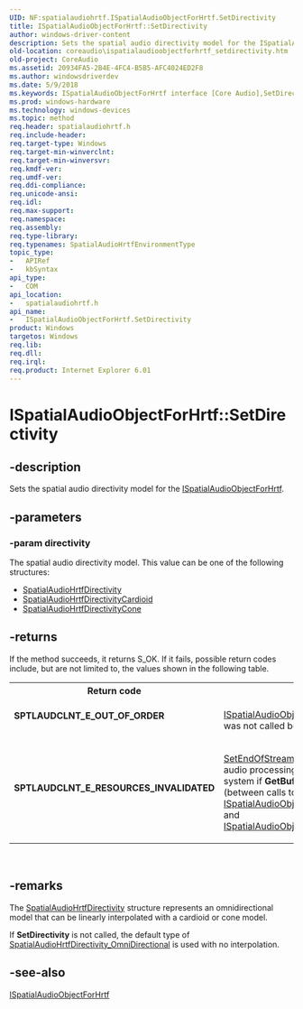 ```yaml
---
UID: NF:spatialaudiohrtf.ISpatialAudioObjectForHrtf.SetDirectivity
title: ISpatialAudioObjectForHrtf::SetDirectivity
author: windows-driver-content
description: Sets the spatial audio directivity model for the ISpatialAudioObjectForHrtf.
old-location: coreaudio\ispatialaudioobjectforhrtf_setdirectivity.htm
old-project: CoreAudio
ms.assetid: 20934FA5-2B4E-4FC4-B5B5-AFC4024ED2F8
ms.author: windowsdriverdev
ms.date: 5/9/2018
ms.keywords: ISpatialAudioObjectForHrtf interface [Core Audio],SetDirectivity method, ISpatialAudioObjectForHrtf.SetDirectivity, ISpatialAudioObjectForHrtf::SetDirectivity, SetDirectivity, SetDirectivity method [Core Audio], SetDirectivity method [Core Audio],ISpatialAudioObjectForHrtf interface, coreaudio.ispatialaudioobjectforhrtf_setdirectivity, spatialaudiohrtf/ISpatialAudioObjectForHrtf::SetDirectivity
ms.prod: windows-hardware
ms.technology: windows-devices
ms.topic: method
req.header: spatialaudiohrtf.h
req.include-header: 
req.target-type: Windows
req.target-min-winverclnt: 
req.target-min-winversvr: 
req.kmdf-ver: 
req.umdf-ver: 
req.ddi-compliance: 
req.unicode-ansi: 
req.idl: 
req.max-support: 
req.namespace: 
req.assembly: 
req.type-library: 
req.typenames: SpatialAudioHrtfEnvironmentType
topic_type:
-	APIRef
-	kbSyntax
api_type:
-	COM
api_location:
-	spatialaudiohrtf.h
api_name:
-	ISpatialAudioObjectForHrtf.SetDirectivity
product: Windows
targetos: Windows
req.lib: 
req.dll: 
req.irql: 
req.product: Internet Explorer 6.01
---
```


# ISpatialAudioObjectForHrtf::SetDirectivity


## -description


Sets the spatial audio directivity model for the <a href="https://msdn.microsoft.com/E69F1D09-B937-4BCC-A040-18EF8A838289">ISpatialAudioObjectForHrtf</a>.


## -parameters




### -param directivity

The spatial audio directivity model. This value can be one of the following structures:

<ul>
<li>
<a href="https://msdn.microsoft.com/A3D149E0-F2C1-47C7-8858-35C5F51C7F75">SpatialAudioHrtfDirectivity</a>
</li>
<li>
<a href="https://msdn.microsoft.com/71E2E152-14DC-472B-B582-82D4412EAA85">SpatialAudioHrtfDirectivityCardioid</a>
</li>
<li>
<a href="https://msdn.microsoft.com/C34F26C2-4979-4C06-8EAC-64547745238F">SpatialAudioHrtfDirectivityCone</a>
</li>
</ul>

## -returns



If the method succeeds, it returns S_OK. If it fails, possible return codes include, but are not limited to, the values shown in the following table.

<table>
<tr>
<th>Return code</th>
<th>Description</th>
</tr>
<tr>
<td width="40%">
<dl>
<dt><b>SPTLAUDCLNT_E_OUT_OF_ORDER</b></dt>
</dl>
</td>
<td width="60%">

<a href="https://msdn.microsoft.com/3852592F-2160-46A1-AC98-3B39A32E80AF">ISpatialAudioObjectRenderStreamForHrtf::BeginUpdatingAudioObjects</a> was not called before the call to <b>SetDirectivity</b>.

</td>
</tr>
<tr>
<td width="40%">
<dl>
<dt><b>SPTLAUDCLNT_E_RESOURCES_INVALIDATED</b></dt>
</dl>
</td>
<td width="60%">

<a href="https://msdn.microsoft.com/82AA5202-C12C-4DFB-B4C5-745D4756C1FA">SetEndOfStream</a> was called either explicitly or implicitly in a previous audio processing pass. <b>SetEndOfStream</b> is called implicitly by the system if <b>GetBuffer</b> is not called within an audio processing pass (between calls to <a href="https://msdn.microsoft.com/3852592F-2160-46A1-AC98-3B39A32E80AF">ISpatialAudioObjectRenderStreamForHrtf::BeginUpdatingAudioObjects</a> and <a href="https://msdn.microsoft.com/76E52F77-C0BA-4237-83BC-3E687D94EE7A">ISpatialAudioObjectRenderStreamForHrtf::EndUpdatingAudioObjects</a>).

</td>
</tr>
</table>
 




## -remarks



The <a href="https://msdn.microsoft.com/A3D149E0-F2C1-47C7-8858-35C5F51C7F75">SpatialAudioHrtfDirectivity</a> structure represents an omnidirectional model that can be linearly interpolated with a cardioid or cone model.

If <b>SetDirectivity</b> is not called, the default type of <a href="https://msdn.microsoft.com/3A1426B5-F4FF-4CF0-9E0A-3096371B3D2E">SpatialAudioHrtfDirectivity_OmniDirectional</a> is used with no interpolation.




## -see-also




<a href="https://msdn.microsoft.com/E69F1D09-B937-4BCC-A040-18EF8A838289">ISpatialAudioObjectForHrtf</a>
 

 

